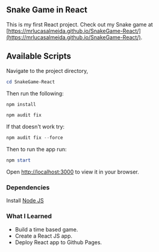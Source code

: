 ## Snake Game in React

This is my first React project. Check out my Snake game at [https://mrlucasalmeida.github.io/SnakeGame-React/](https://mrlucasalmeida.github.io/SnakeGame-React/).

## Available Scripts

Navigate to the project directory,
```powershell
cd SnakeGame-React
```

Then run the following:

```powershell
npm install
```
```powershell
npm audit fix
```
If that doesn't work try:
```powershell
npm audit fix --force
```
Then to run the app run:
```powershell
npm start
```
Open [http://localhost:3000](http://localhost:3000) to view it in your browser.

### Dependencies
Install [Node JS](https://nodejs.org/en/download/)

### What I Learned
* Build a time based game.
* Create a React JS app.
* Deploy React app to Github Pages.

